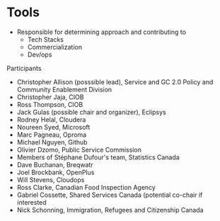 # Tools
* Responsible for determining approach and contributing to
  * Tech Stacks
  * Commercialization 
  * Dev/ops

Participants 
* Christopher Allison (posssible lead), Service and GC 2.0 Policy and Community Enablement Division 
* Christopher Jaja, CIOB 
* Ross Thompson, CIOB
* Jack Gulas (possible chair and organizer), Eclipsys
* Rodney Helal, Cloudera
* Noureen Syed, Microsoft
* Marc Pagneau, Oproma
* Michael Nguyen, Github
* Olivier Dzomo, Public Service Commission
* Members of Stéphane Dufour's team, Statistics Canada
* Dave Buchanan, Breqwatr
* Joel Brockbank, OpenPlus
* Will Stevens, Cloudops
* Ross Clarke, Canadian Food Inspection Agency
* Gabriel Cossette, Shared Services Canada (potential co-chair if interested
* Nick Schonning, Immigration, Refugees and Citizenship Canada

